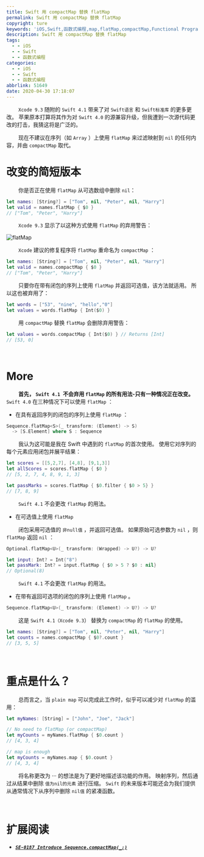 ```yaml
---
title: Swift 用 compactMap 替换 flatMap
permalink: Swift 用 compactMap 替换 flatMap
copyright: ture
keywords: 'iOS,Swift,函数式编程,map,flatMap,compactMap,Functional Programming'
description: Swift 用 compactMap 替换 flatMap
tags:
  - - iOS
  - - Swift
  - - 函数式编程
categories:
  - - iOS
  - - Swift
  - - 函数式编程
abbrlink: 51649
date: 2020-04-30 17:18:07
---
```


&nbsp;&nbsp;&nbsp;&nbsp;&nbsp;&nbsp;&nbsp;&nbsp;```Xcode 9.3``` 随附的 ```Swift 4.1``` 带来了对 ```Swift语言``` 和 ```Swift标准库``` 的更多更改。 苹果原本打算将其作为对 ```Swift 4.0``` 的源兼容升级，但我遭到一次源代码更改的打击，我猜这将是广泛的。

&nbsp;&nbsp;&nbsp;&nbsp;&nbsp;&nbsp;&nbsp;&nbsp;现在不建议在序列（如 ```Array``` ）上使用 ```flatMap``` 来过滤映射到 ```nil``` 的任何内容，并由 ```compactMap``` 取代。

# **改变的简短版本**

&nbsp;&nbsp;&nbsp;&nbsp;&nbsp;&nbsp;&nbsp;&nbsp;你是否正在使用 ```flatMap``` 从可选数组中删除 ```nil```：

``` Swift
let names: [String?] = ["Tom", nil, "Peter", nil, "Harry"]
let valid = names.flatMap { $0 }
// ["Tom", "Peter", "Harry"]
```

&nbsp;&nbsp;&nbsp;&nbsp;&nbsp;&nbsp;&nbsp;&nbsp;```Xcode 9.3``` 显示了以这种方式使用 ```flatMap``` 的弃用警告：

![flatMap](http://cdn.xuebaonline.com/rfc-stp1.png "")

<!-- more -->

&nbsp;&nbsp;&nbsp;&nbsp;&nbsp;&nbsp;&nbsp;&nbsp;```Xcode``` 建议的修复程序将 ```flatMap``` 重命名为 ```compactMap``` ：

``` Swift
let names: [String?] = ["Tom", nil, "Peter", nil, "Harry"]
let valid = names.compactMap { $0 }
// ["Tom", "Peter", "Harry"]
```

&nbsp;&nbsp;&nbsp;&nbsp;&nbsp;&nbsp;&nbsp;&nbsp;只要你在带有闭包的序列上使用 ```flatMap``` 并返回可选值，该方法就适用。 所以这也被弃用了：

``` Swift
let words = ["53", "nine", "hello","0"]
let values = words.flatMap { Int($0) }
```

&nbsp;&nbsp;&nbsp;&nbsp;&nbsp;&nbsp;&nbsp;&nbsp;用 ```compactMap``` 替换 ```flatMap``` 会删除弃用警告：

``` Swift
let values = words.compactMap { Int($0) } // Returns [Int]
// [53, 0]
```

</br>

# **More**

&nbsp;&nbsp;&nbsp;&nbsp;&nbsp;&nbsp;&nbsp;&nbsp;**首先， ```Swift 4.1 ```不会弃用 ```flatMap``` 的所有用法-只有一种情况正在改变。** ```Swift 4.0``` 在三种情况下可以使用 ```flatMap``` ：

+ 在具有返回序列的闭包的序列上使用 ```flatMap``` ：

``` Swift
Sequence.flatMap<S>(_ transform: (Element) -> S)
  -> [S.Element] where S : Sequence
```
&nbsp;&nbsp;&nbsp;&nbsp;&nbsp;&nbsp;&nbsp;&nbsp;我认为这可能是我在 Swift 中遇到的 ```flatMap``` 的首次使用。 使用它对序列的每个元素应用闭包并展平结果：

``` Swift
let scores = [[5,2,7], [4,8], [9,1,3]]
let allScores = scores.flatMap { $0 }
// [5, 2, 7, 4, 8, 9, 1, 3]

let passMarks = scores.flatMap { $0.filter { $0 > 5} }
// [7, 8, 9]
```

&nbsp;&nbsp;&nbsp;&nbsp;&nbsp;&nbsp;&nbsp;&nbsp;```Swift 4.1``` 不会更改 ```flatMap``` 的用法。

+ 在可选值上使用 ```flatMap```

&nbsp;&nbsp;&nbsp;&nbsp;&nbsp;&nbsp;&nbsp;&nbsp;闭包采用可选值的 ```非null值``` ，并返回可选值。 如果原始可选参数为 ```nil``` ，则 ```flatMap``` 返回 ```nil``` ：

``` Swift
Optional.flatMap<U>(_ transform: (Wrapped) -> U?) -> U?

let input: Int? = Int("8")
let passMark: Int? = input.flatMap { $0 > 5 ? $0 : nil}
// Optional(8)
```
&nbsp;&nbsp;&nbsp;&nbsp;&nbsp;&nbsp;&nbsp;&nbsp;```Swift 4.1``` 不会更改 ```flatMap``` 的用法。

+ 在带有返回可选项的闭包的序列上使用 ```flatMap``` 。

``` Swift
Sequence.flatMap<U>(_ transform: (Element) -> U?) -> U?
```

&nbsp;&nbsp;&nbsp;&nbsp;&nbsp;&nbsp;&nbsp;&nbsp;这是 ```Swift 4.1（Xcode 9.3```） 替换为 ```compactMap``` 的 ```flatMap``` 的使用。

``` Swift
let names: [String?] = ["Tom", nil, "Peter", nil, "Harry"]
let counts = names.compactMap { $0?.count }
// [3, 5, 5]
```

</br>

# **重点是什么？**

&nbsp;&nbsp;&nbsp;&nbsp;&nbsp;&nbsp;&nbsp;&nbsp;总而言之，当 ```plain map``` 可以完成此工作时，似乎可以减少对 ```flatMap``` 的滥用：

``` Swift
let myNames: [String] = ["John", "Joe", "Jack"]

// No need to flatMap (or compactMap)
let myCounts = myNames.flatMap { $0.count }
// [4, 3, 4]

// map is enough
let myCounts = myNames.map { $0.count }
// [4, 3, 4]
```

&nbsp;&nbsp;&nbsp;&nbsp;&nbsp;&nbsp;&nbsp;&nbsp;将名称更改为 ··· 的想法是为了更好地描述该功能的作用。 映射序列，然后通过从结果中删除 ```值为nil的元素``` 进行压缩。 ```Swift``` 的未来版本可能还会为我们提供从通常情况下从序列中删除 ```nil值``` 的紧凑函数。

</br>

# **扩展阅读**

+ [***```SE-0187 Introduce Sequence.compactMap(_:)```***](https://github.com/apple/swift-evolution/blob/master/proposals/0187-introduce-filtermap.md "")

